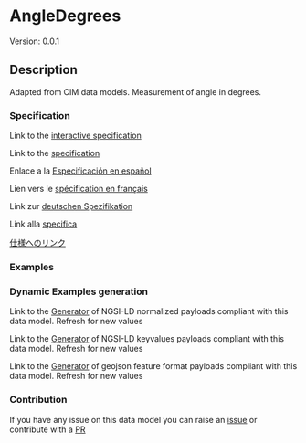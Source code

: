 # AngleDegrees
Version: 0.0.1

## Description 

Adapted from CIM data models. Measurement of angle in degrees.
### Specification

Link to the [interactive specification](https://swagger.lab.fiware.org/?url=https://smart-data-models.github.io/dataModel.EnergyCIM/AngleDegrees/swagger.yaml)

Link to the [specification](https://github.com/smart-data-models/dataModel.EnergyCIM/blob/master/AngleDegrees/doc/spec.md)

Enlace a la [Especificación en español](https://github.com/smart-data-models/dataModel.EnergyCIM/blob/master/AngleDegrees/doc/spec_ES.md)

Lien vers le [spécification en français](https://github.com/smart-data-models/dataModel.EnergyCIM/blob/master/AngleDegrees/doc/spec_FR.md)

Link zur [deutschen Spezifikation](https://github.com/smart-data-models/dataModel.EnergyCIM/blob/master/AngleDegrees/doc/spec_DE.md)

Link alla [specifica](https://github.com/smart-data-models/dataModel.EnergyCIM/blob/master/AngleDegrees/doc/spec_IT.md)

[仕様へのリンク](https://github.com/smart-data-models/dataModel.EnergyCIM/blob/master/AngleDegrees/doc/spec_JA.md)
### Examples
### Dynamic Examples generation

Link to the [Generator](https://smartdatamodels.org/extra/ngsi-ld_generator.php?schemaUrl=https://raw.githubusercontent.com/smart-data-models/dataModel.EnergyCIM/master/AngleDegrees/schema.json&email=info@smartdatamodels.org) of NGSI-LD normalized payloads compliant with this data model. Refresh for new values

Link to the [Generator](https://smartdatamodels.org/extra/ngsi-ld_generator_keyvalues.php?schemaUrl=https://raw.githubusercontent.com/smart-data-models/dataModel.EnergyCIM/master/AngleDegrees/schema.json&email=info@smartdatamodels.org) of NGSI-LD keyvalues payloads compliant with this data model. Refresh for new values

Link to the [Generator](https://smartdatamodels.org/extra/geojson_features_generator.php?schemaUrl=https://raw.githubusercontent.com/smart-data-models/dataModel.EnergyCIM/master/AngleDegrees/schema.json&email=info@smartdatamodels.org) of geojson feature format payloads compliant with this data model. Refresh for new values
### Contribution

 If you have any issue on this data model you can raise an [issue](https://github.com/smart-data-models/dataModel.EnergyCIM/issues)  or contribute with a [PR](https://github.com/smart-data-models/dataModel.EnergyCIM/pulls)